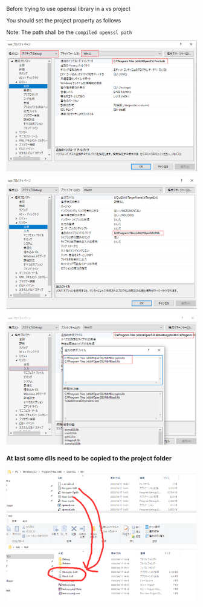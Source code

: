 Before trying to use openssl library in a vs project

You should set the project property as follows

Note: The path shall be the `compiled openssl path`

![](https://github.com/Ambiyang/learning/blob/master/OpenSSL/openssl-test/1.png)

![](https://github.com/Ambiyang/learning/blob/master/OpenSSL/openssl-test/2.png)

![](https://github.com/Ambiyang/learning/blob/master/OpenSSL/openssl-test/3.png)

### At last some dlls need to be copied to the project folder
![](https://github.com/Ambiyang/learning/blob/master/OpenSSL/openssl-test/4.png)
